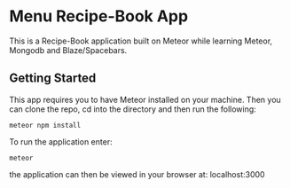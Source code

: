 # Menu Recipe-Book App

This is a Recipe-Book application built on Meteor while learning Meteor, Mongodb and Blaze/Spacebars.

## Getting Started

This app requires you to have Meteor installed on your machine. Then you can clone the repo, cd into the directory and then run the following:

```
meteor npm install
```

To run the application enter:

```
meteor
```

the application can then be viewed in your browser at: 
localhost:3000
